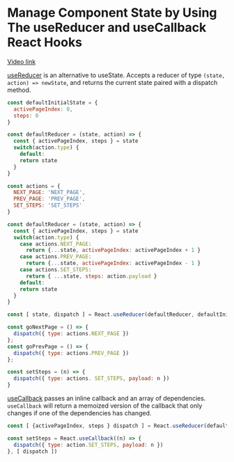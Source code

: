 # Manage Component State by Using The useReducer and useCallback React Hooks

[Video link](https://www.egghead.io/lessons/react-manage-component-state-by-using-the-usereducer-and-usecallback-react-hooks?pl=build-advanced-components-with-react-hooks-810906cc)

<TimeStamp start="00:30" end="00:35">

[useReducer](https://reactjs.org/docs/hooks-reference.html#usereducer) is an alternative to useState. Accepts a reducer of type `(state, action) => newState`, and returns the current state paired with a dispatch method. 

</TimeStamp>

<TimeStamp start="00:40" end="00:45">

```jsx
const defaultInitialState = {
  activePageIndex: 0,
  steps: 0
}
```

</TimeStamp>

<TimeStamp start="00:55" end="01:03">

```jsx
const defaultReducer = (state, action) => {
  const { activePageIndex, steps } = state
  switch(action.type) {
    default:
    return state
  }
}
```

</TimeStamp>

<TimeStamp start="01:10" end="01:18">

```jsx
const actions = {
  NEXT_PAGE: 'NEXT_PAGE',
  PREV_PAGE: 'PREV_PAGE',
  SET_STEPS: 'SET_STEPS'
}
```

</TimeStamp>

<TimeStamp start="01:40" end="01:50">

```jsx
const defaultReducer = (state, action) => {
  const { activePageIndex, steps } = state
  switch(action.type) {
    case actions.NEXT_PAGE: 
      return {...state, activePageIndex: activePageIndex + 1 }
    case actions.PREV_PAGE:
      return {...state, activePageIndex: activePageIndex - 1 }
    case actions.SET_STEPS:
      return { ...state, steps: action.payload }
    default:
    return state
  }
}
```

</TimeStamp>

<TimeStamp start="02:00" end="02:10">

```jsx
const [ state, dispatch ] = React.useReducer(defaultReducer, defaultInitialState);
```

</TimeStamp>

<TimeStamp start="02:20" end="02:30">

```jsx
const goNextPage = () => {
  dispatch({ type: actions.NEXT_PAGE })
};
const goPrevPage = () => {
  dispatch({ type: actions.PREV_PAGE })
};
```

</TimeStamp>

<TimeStamp start="02:40" end="02:45">

```jsx
const setSteps = (n) => {
  dispatch({ type: actions. SET_STEPS, payload: n })
}
```

</TimeStamp>

<TimeStamp start="03:08" end="03:15">

[useCallback](https://reactjs.org/docs/hooks-reference.html#usecallback) passes an inline callback and an array of dependencies. `useCallback` will return a memoized version of the callback that only changes if one of the dependencies has changed.

</TimeStamp>

<TimeStamp start="03:18" end="03:25">

```jsx
const [ {activePageIndex, steps } dispatch ] = React.useReducer(defaultReducer, defaultInitialState);

const setSteps = React.useCallback((n) => {
  dispatch({ type: action.SET_STEPS, payload: n })
}, [ dispatch ])
```

</TimeStamp>